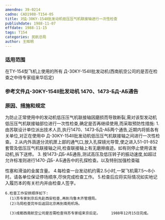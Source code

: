 ```yaml
---
amendno: 39-0214
cadno: CAD1988-T154-05
title: 对Д-30KY-154Ⅱ批发动机低压压气机联接轴进行一次性检查
publishdate: 1988-11-07
effdate: 1988-11-15
tags: T154
categories: 民航总局
author: 王辉明
---
```


### 适用范围 
在TY-154型飞机上使用的所有 Д-30KY-154Ⅱ批发动机(西南航空公司的是否在检查之中待专家组来华后定)

### 参考文件Д-30KY-154Ⅱ批发动机 1470、1473-БД-АБ通告

### 原因、措施和规定 
为防止正常使用中的发动机低压压气机联接轴因磨损而导致断裂,需对该型发动机低压压气机联接轴部位进行一次性检查,确定是否再继续使用,而采取预防性措施: 
    1.由苏联设计单位派出技术人员,执行1470、1473-БД-АБ两个通告,近期内将抵各有关单位,对正在使用中 Д-30KY-154Ⅱ批发动机低压压气机联接轴之间进行一次性检查。
    2.从内外涵道分流机匣上部的通气口,放入孔探镜光导管,使之进入51-01-852套管及低压压气机联接轴之间,检查联接轴上有无磨擦痕迹。如有则停止使用该发动机,拆下送修。 
3.
按1473-ДБ-АБ通告,测试高压及低压转子的振动速度,如超过允许标准则进行1470-ДБ-ＡБ通告中的孔探检查。以及特别加强检查磁

  
性塞和滑油的金属含量。 
    4.每检查一台发动机约需2.5小时,一架飞机需7.5～8小时。请各单位保证停场顺序,尽快完成检查工作。
    5.检查后应将实际情况如实地记入履历本的有关栏内并由检查人签字。 

    6.检查工作安排顺序如下: 
      (1)苏专家到京后先赴西安检查,再到乌鲁木齐管理局。 
      (2)乌局检查完毕后返回北京再到南苑机场。 

      (3)成都西南航空公司是否需检查待苏专家组来京后定。     1988年12月15日完成。
